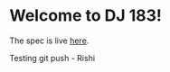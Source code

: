 Welcome to DJ 183!
=========================

The spec is live [here](https://eecs183.github.io/dj183/).

Testing git push - Rishi
